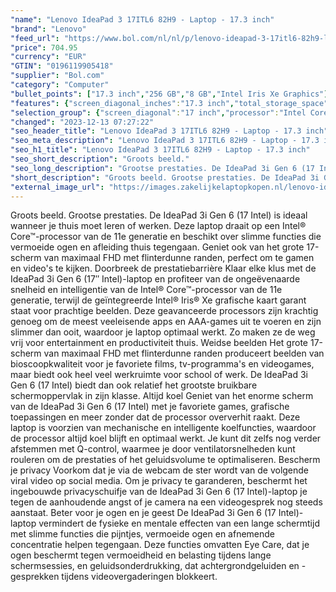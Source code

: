 ```yaml
---
"name": "Lenovo IdeaPad 3 17ITL6 82H9 - Laptop - 17.3 inch"
"brand": "Lenovo"
"feed_url": "https://www.bol.com/nl/nl/p/lenovo-ideapad-3-17itl6-82h9-laptop-17-3-inch/9300000067068703"
"price": 704.95
"currency": "EUR"
"GTIN": "0196119905418"
"supplier": "Bol.com"
"category": "Computer"
"bullet_points": ["17.3 inch","256 GB","8 GB","Intel Iris Xe Graphics"]
"features": {"screen_diagonal_inches":"17.3 inch","total_storage_space":"256 GB","memory_size":"8 GB","graphics_card":"Intel Iris Xe Graphics"}
"selection_group": {"screen_diagonal":"17 inch","processor":"Intel Core i5","changed_price_past_3_days":false,"product_family":"Ideapad"}
"changed": "2023-12-13 07:27:22"
"seo_header_title": "Lenovo IdeaPad 3 17ITL6 82H9 - Laptop - 17.3 inch"
"seo_meta_description": "Lenovo IdeaPad 3 17ITL6 82H9 - Laptop - 17.3 inch"
"seo_h1_title": "Lenovo IdeaPad 3 17ITL6 82H9 - Laptop - 17.3 inch"
"seo_short_description": "Groots beeld."
"seo_long_description": "Grootse prestaties. De IdeaPad 3i Gen 6 (17 Intel) is ideaal wanneer je thuis moet leren of werken. Deze laptop draait op een Intel® Core™-processor van de 11e generatie en beschikt over slimme functies die vermoeide ogen en afleiding thuis tegengaan. Geniet ook van het grote 17-scherm van maximaal FHD met flinterdunne randen, perfect om te gamen en video's te kijken. Doorbreek de prestatiebarrière Klaar elke klus met de IdeaPad 3i Gen 6 (17″ Intel)-laptop en profiteer van de ongeëvenaarde snelheid en intelligentie van de Intel® Core™-processor van de 11e generatie, terwijl de geïntegreerde Intel® Iris® Xe grafische kaart garant staat voor prachtige beelden. Deze geavanceerde processors zijn krachtig genoeg om de meest veeleisende apps en AAA-games uit te voeren en zijn slimmer dan ooit, waardoor je laptop optimaal werkt. Zo maken ze de weg vrij voor entertainment en productiviteit thuis. Weidse beelden Het grote 17-scherm van maximaal FHD met flinterdunne randen produceert beelden van bioscoopkwaliteit voor je favoriete films, tv-programma's en videogames, maar biedt ook heel veel werkruimte voor school of werk. De IdeaPad 3i Gen 6 (17 Intel) biedt dan ook relatief het grootste bruikbare schermoppervlak in zijn klasse. Altijd koel Geniet van het enorme scherm van de IdeaPad 3i Gen 6 (17 Intel) met je favoriete games, grafische toepassingen en meer zonder dat de processor oververhit raakt. Deze laptop is voorzien van mechanische en intelligente koelfuncties, waardoor de processor altijd koel blijft en optimaal werkt. Je kunt dit zelfs nog verder afstemmen met Q-control, waarmee je door ventilatorsnelheden kunt rouleren om de prestaties of het geluidsvolume te optimaliseren. Bescherm je privacy Voorkom dat je via de webcam de ster wordt van de volgende viral video op social media. Om je privacy te garanderen, beschermt het ingebouwde privacyschuifje van de IdeaPad 3i Gen 6 (17 Intel)-laptop je tegen de aanhoudende angst of je camera na een videogesprek nog steeds aanstaat. Beter voor je ogen en je geest De IdeaPad 3i Gen 6 (17 Intel)-laptop vermindert de fysieke en mentale effecten van een lange schermtijd met slimme functies die pijntjes, vermoeide ogen en afnemende concentratie helpen tegengaan. Deze functies omvatten Eye Care, dat je ogen beschermt tegen vermoeidheid en belasting tijdens lange schermsessies, en geluidsonderdrukking, dat achtergrondgeluiden en -gesprekken tijdens videovergaderingen blokkeert."
"short_description": "Groots beeld. Grootse prestaties. De IdeaPad 3i Gen 6 (17 Intel) is ideaal wanneer je thuis moet leren of werken. Deze laptop draait op een Intel® Core™-processor van de 11e generatie en beschikt over slimme functies die vermoeide ogen en afleiding thuis tegengaan. Geniet ook van het grote 17-scherm van maximaal FHD met flinterdunne randen, perfect om te gamen en video's te kijken. Doorbreek de prestatiebarrière Klaar elke klus met de IdeaPad 3i Gen 6 (17″ Intel)-laptop en profiteer van de ongeëvenaarde snelheid en intelligentie van de Intel® Core™-processor van de 11e generatie, terwijl de geïntegreerde Intel® Iris® Xe grafische kaart garant staat voor prachtige beelden. Deze geavanceerde processors zijn krachtig genoeg om de meest veeleisende apps en AAA-games uit te voeren en zijn slimmer dan ooit, waardoor je laptop optimaal werkt. Zo maken ze de weg vrij voor entertainment en productiviteit thuis. Weidse beelden Het grote 17-scherm van maximaal FHD met flinterdunne randen produceert beelden van bioscoopkwaliteit voor je favoriete films, tv-programma's en videogames, maar biedt ook heel veel werkruimte voor school of werk. De IdeaPad 3i Gen 6 (17 Intel) biedt dan ook relatief het grootste bruikbare schermoppervlak in zijn klasse. Altijd koel Geniet van het enorme scherm van de IdeaPad 3i Gen 6 (17 Intel) met je favoriete games, grafische toepassingen en meer zonder dat de processor oververhit raakt. Deze laptop is voorzien van mechanische en intelligente koelfuncties, waardoor de processor altijd koel blijft en optimaal werkt. Je kunt dit zelfs nog verder afstemmen met Q-control, waarmee je door ventilatorsnelheden kunt rouleren om de prestaties of het geluidsvolume te optimaliseren. Bescherm je privacy Voorkom dat je via de webcam de ster wordt van de volgende viral video op social media. Om je privacy te garanderen, beschermt het ingebouwde privacyschuifje van de IdeaPad 3i Gen 6 (17 Intel)-laptop je tegen de aanhoudende angst of je camera na een videogesprek nog steeds aanstaat. Beter voor je ogen en je geest De IdeaPad 3i Gen 6 (17 Intel)-laptop vermindert de fysieke en mentale effecten van een lange schermtijd met slimme functies die pijntjes, vermoeide ogen en afnemende concentratie helpen tegengaan. Deze functies omvatten Eye Care, dat je ogen beschermt tegen vermoeidheid en belasting tijdens lange schermsessies, en geluidsonderdrukking, dat achtergrondgeluiden en -gesprekken tijdens videovergaderingen blokkeert."
"external_image_url": "https://images.zakelijkelaptopkopen.nl/lenovo-ideapad-3-17itl6-82h9-laptop-17-3-inch-2.webp"
---
```


Groots beeld. Grootse prestaties. De IdeaPad 3i Gen 6 (17 Intel) is ideaal wanneer je thuis moet leren of werken. Deze laptop draait op een Intel® Core™-processor van de 11e generatie en beschikt over slimme functies die vermoeide ogen en afleiding thuis tegengaan. Geniet ook van het grote 17-scherm van maximaal FHD met flinterdunne randen, perfect om te gamen en video's te kijken. Doorbreek de prestatiebarrière Klaar elke klus met de IdeaPad 3i Gen 6 (17″ Intel)-laptop en profiteer van de ongeëvenaarde snelheid en intelligentie van de Intel® Core™-processor van de 11e generatie, terwijl de geïntegreerde Intel® Iris® Xe grafische kaart garant staat voor prachtige beelden. Deze geavanceerde processors zijn krachtig genoeg om de meest veeleisende apps en AAA-games uit te voeren en zijn slimmer dan ooit, waardoor je laptop optimaal werkt. Zo maken ze de weg vrij voor entertainment en productiviteit thuis. Weidse beelden Het grote 17-scherm van maximaal FHD met flinterdunne randen produceert beelden van bioscoopkwaliteit voor je favoriete films, tv-programma's en videogames, maar biedt ook heel veel werkruimte voor school of werk. De IdeaPad 3i Gen 6 (17 Intel) biedt dan ook relatief het grootste bruikbare schermoppervlak in zijn klasse. Altijd koel Geniet van het enorme scherm van de IdeaPad 3i Gen 6 (17 Intel) met je favoriete games, grafische toepassingen en meer zonder dat de processor oververhit raakt. Deze laptop is voorzien van mechanische en intelligente koelfuncties, waardoor de processor altijd koel blijft en optimaal werkt. Je kunt dit zelfs nog verder afstemmen met Q-control, waarmee je door ventilatorsnelheden kunt rouleren om de prestaties of het geluidsvolume te optimaliseren. Bescherm je privacy Voorkom dat je via de webcam de ster wordt van de volgende viral video op social media. Om je privacy te garanderen, beschermt het ingebouwde privacyschuifje van de IdeaPad 3i Gen 6 (17 Intel)-laptop je tegen de aanhoudende angst of je camera na een videogesprek nog steeds aanstaat. Beter voor je ogen en je geest De IdeaPad 3i Gen 6 (17 Intel)-laptop vermindert de fysieke en mentale effecten van een lange schermtijd met slimme functies die pijntjes, vermoeide ogen en afnemende concentratie helpen tegengaan. Deze functies omvatten Eye Care, dat je ogen beschermt tegen vermoeidheid en belasting tijdens lange schermsessies, en geluidsonderdrukking, dat achtergrondgeluiden en -gesprekken tijdens videovergaderingen blokkeert.